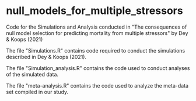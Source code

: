 # null_models_for_multiple_stressors
Code for the Simulations and Analysis conducted in "The consequences of null model selection for predicting mortality from multiple stressors" by Dey & Koops (2021)

The file "Simulations.R" contains code required to conduct the simulations described in Dey & Koops (2021).

The file "Simulation_analysis.R" contains the code used to conduct analyses of the simulated data.

The file "meta-analysis.R" contains the code used to analyze the meta-data set compiled in our study.
